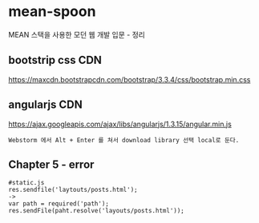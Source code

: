 # mean-spoon
MEAN 스택을 사용한 모던 웹 개발 입문 - 정리

## bootstrip css CDN 
https://maxcdn.bootstrapcdn.com/bootstrap/3.3.4/css/bootstrap.min.css

## angularjs CDN
https://ajax.googleapis.com/ajax/libs/angularjs/1.3.15/angular.min.js

    Webstorm 에서 Alt + Enter 를 쳐서 download library 선택 local로 둔다.



## Chapter 5 - error
    #static.js
    res.sendfile('laytouts/posts.html');
    ->
    var path = required('path');
    res.sendFile(paht.resolve('layouts/posts.html'));
